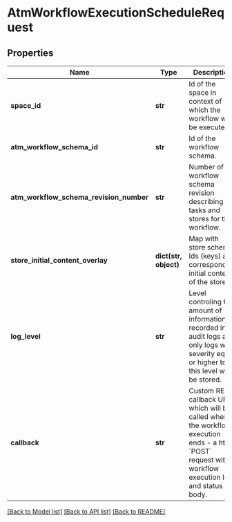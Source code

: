 # AtmWorkflowExecutionScheduleRequest

## Properties
Name | Type | Description | Notes
------------ | ------------- | ------------- | -------------
**space_id** | **str** | Id of the space in context of which the workflow will be executed.  | 
**atm_workflow_schema_id** | **str** | Id of the workflow schema. | 
**atm_workflow_schema_revision_number** | **str** | Number of workflow schema revision describing the tasks and stores for  the workflow.  | 
**store_initial_content_overlay** | **dict(str, object)** | Map with store schema Ids (keys) and corresponding initial content  of the stores.  | [optional] 
**log_level** | **str** | Level controling the amount of information recorded in audit logs as only logs with severity equal or higher to this level will be stored.   | [optional] [default to 'info']
**callback** | **str** | Custom REST callback URL which will be called when the workflow execution ends - a http &#x60;POST&#x60; request with workflow execution Id and status in body.  | [optional] 

[[Back to Model list]](../README.md#documentation-for-models) [[Back to API list]](../README.md#documentation-for-api-endpoints) [[Back to README]](../README.md)

